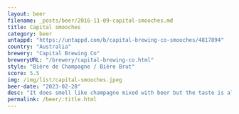 ```yaml
---
layout: beer
filename: _posts/beer/2016-11-09-capital-smooches.md
title: Capital smooches
category: beer
untappd: "https://untappd.com/b/capital-brewing-co-smooches/4817894"
country: "Australia"
brewery: "Capital Brewing Co"
breweryURL: "/brewery/capital-brewing-co.html"
style: "Bière de Champagne / Bière Brut"
score: 5.5
img: /img/list/capital-smooches.jpeg
beer-date: "2023-02-28"
desc: "It does smell like champagne mixed with beer but the taste is all over the place. There is strawberry but it’s very faint. I wouldn’t buy another"
permalink: /beer/:title.html
---
```

